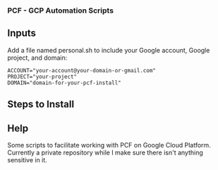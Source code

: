 ### PCF - GCP Automation Scripts

## Inputs

Add a file named personal.sh to include your Google account, Google project, and domain:

```
ACCOUNT="your-account@your-domain-or-gmail.com"
PROJECT="your-project"
DOMAIN="domain-for-your-pcf-install"
```

## Steps to Install

## Help
Some scripts to facilitate working with PCF on Google Cloud Platform.
Currently a private repository while I make sure there isn't anything sensitive in it.
